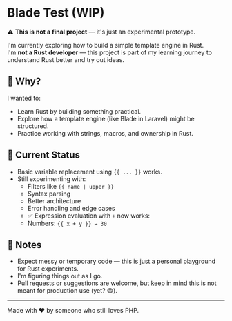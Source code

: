 
# Blade Test (WIP)

⚠️ **This is not a final project** — it's just an experimental prototype.

I'm currently exploring how to build a simple template engine in Rust.  
I'm **not a Rust developer** — this project is part of my learning journey to understand Rust better and try out ideas.

## 🧠 Why?

I wanted to:
- Learn Rust by building something practical.
- Explore how a template engine (like Blade in Laravel) might be structured.
- Practice working with strings, macros, and ownership in Rust.

## 🚧 Current Status

- Basic variable replacement using `{{ ... }}` works.
- Still experimenting with:
  - Filters like `{{ name | upper }}`
  - Syntax parsing
  - Better architecture
  - Error handling and edge cases
  - ✅ Expression evaluation with `+` now works:
  - Numbers: `{{ x + y }} → 30`

## 📌 Notes

- Expect messy or temporary code — this is just a personal playground for Rust experiments.
- I'm figuring things out as I go.
- Pull requests or suggestions are welcome, but keep in mind this is not meant for production use (yet? 😄).

---

Made with ❤️ by someone who still loves PHP.
